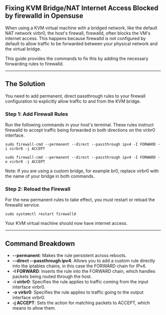 ## Fixing KVM Bridge/NAT Internet Access Blocked by firewalld in Opensuse

When using a KVM virtual machine with a bridged network, like the default NAT network virbr0, the host's firewall, firewalld, often blocks the VM's internet access. This happens because firewalld is not configured by default to allow traffic to be forwarded between your physical network and the virtual bridge.

This guide provides the commands to fix this by adding the necessary forwarding rules to firewalld.

---

## The Solution

You need to add permanent, direct passthrough rules to your firewall configuration to explicitly allow traffic to and from the KVM bridge.

### Step 1: Add Firewall Rules

Run the following commands in your host's terminal. These rules instruct firewalld to accept traffic being forwarded in both directions on the virbr0 interface.

`sudo firewall-cmd --permanent --direct --passthrough ipv4 -I FORWARD -i virbr0 -j ACCEPT`

`sudo firewall-cmd --permanent --direct --passthrough ipv4 -I FORWARD -o virbr0 -j ACCEPT`

Note: If you are using a custom bridge, for example br0, replace virbr0 with the name of your bridge in both commands.

### Step 2: Reload the Firewall

For the new permanent rules to take effect, you must restart or reload the firewalld service.

`sudo systemctl restart firewalld`

Your KVM virtual machine should now have internet access.

---

## Command Breakdown

* **--permanent**: Makes the rule persistent across reboots.
* **--direct --passthrough ipv4**: Allows you to add a custom rule directly into the iptables chains, in this case the FORWARD chain for IPv4.
* **-I FORWARD**: Inserts the rule into the FORWARD chain, which handles packets being routed through the host.
* **-i virbr0**: Specifies the rule applies to traffic coming from the input interface virbr0.
* **-o virbr0**: Specifies the rule applies to traffic going to the output interface virbr0.
* **-j ACCEPT**: Sets the action for matching packets to ACCEPT, which means to allow them.
